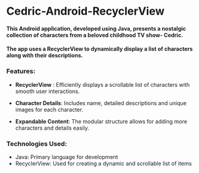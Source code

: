 # Cedric-Android-RecyclerView

#### This Android application, developed using Java, presents a nostalgic collection of characters from a beloved childhood TV show- Cedric.
#### The app uses a RecyclerView to dynamically display a list of characters along with their descriptions.

### Features:
- **RecyclerView** : Efficiently displays a scrollable list of characters with smooth user interactions.

- **Character Details**:  Includes name, detailed descriptions and unique images for each character.

- **Expandable Content**: The modular structure allows for adding more characters and details easily.

### **Technologies Used**:
- Java: Primary language for development
- RecyclerView: Used for creating a dynamic and scrollable list of items
